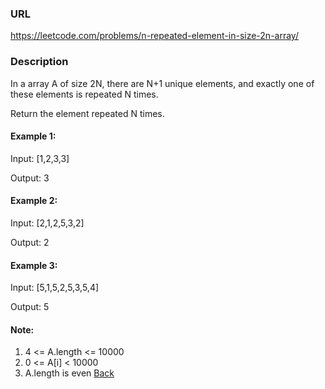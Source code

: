 ### URL
https://leetcode.com/problems/n-repeated-element-in-size-2n-array/
### Description
In a array A of size 2N, there are N+1 unique elements, and exactly one of these elements is repeated N times.

Return the element repeated N times.

 

#### Example 1:

Input: [1,2,3,3]

Output: 3
#### Example 2:

Input: [2,1,2,5,3,2]

Output: 2
####  Example 3:

Input: [5,1,5,2,5,3,5,4]

Output: 5
 

#### Note:

1. 4 <= A.length <= 10000
2. 0 <= A[i] < 10000
3. A.length is even
[Back](readme.md)